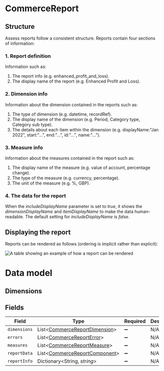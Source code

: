 # CommerceReport

## Structure

Assess reports follow a consistent structure. Reports contain four sections of information:

### 1. Report definition

Information such as:

  1. The report info (e.g. enhanced_profit_and_loss).
  2. The display name of the report (e.g. Enhanced Profit and Loss).
  
### 2. Dimension info

Information about the dimension contained in the reports such as:

  1. The type of dimension (e.g. datetime, recordRef).
  2. The display name of the dimension (e.g. Period, Category type, Category sub type).
  3. The details about each item within the dimension (e.g. displayName:"Jan 2022", start:"...", end:"...", id:"...", name:"...").

### 3. Measure info

Information about the measures contained in the report such as:

  1. The display name of the measure (e.g. value of account, percentage change).
  2. The type of the measure (e.g. currency, percentage).
  3. The unit of the measure (e.g. %, GBP).
  
### 4. The data for the report

When the *includeDisplayName* parameter is set to *true*, it shows the *dimensionDisplayName* and *itemDisplayName* to make the data human-readable. The default setting for *includeDisplayName* is *false*.


## Displaying the report

Reports can be rendered as follows (ordering is implicit rather than explicit):

![A table showing an example of how a report can be rendered](https://files.readme.io/1fa20ca-Report1.png)

# Data model

## Dimensions


## Fields

| Field                                                                           | Type                                                                            | Required                                                                        | Description                                                                     |
| ------------------------------------------------------------------------------- | ------------------------------------------------------------------------------- | ------------------------------------------------------------------------------- | ------------------------------------------------------------------------------- |
| `dimensions`                                                                    | List<[CommerceReportDimension](../../models/shared/CommerceReportDimension.md)> | :heavy_minus_sign:                                                              | N/A                                                                             |
| `errors`                                                                        | List<[CommerceReportError](../../models/shared/CommerceReportError.md)>         | :heavy_minus_sign:                                                              | N/A                                                                             |
| `measures`                                                                      | List<[CommerceReportMeasure](../../models/shared/CommerceReportMeasure.md)>     | :heavy_minus_sign:                                                              | N/A                                                                             |
| `reportData`                                                                    | List<[CommerceReportComponent](../../models/shared/CommerceReportComponent.md)> | :heavy_minus_sign:                                                              | N/A                                                                             |
| `reportInfo`                                                                    | Dictionary<String, *string*>                                                    | :heavy_minus_sign:                                                              | N/A                                                                             |